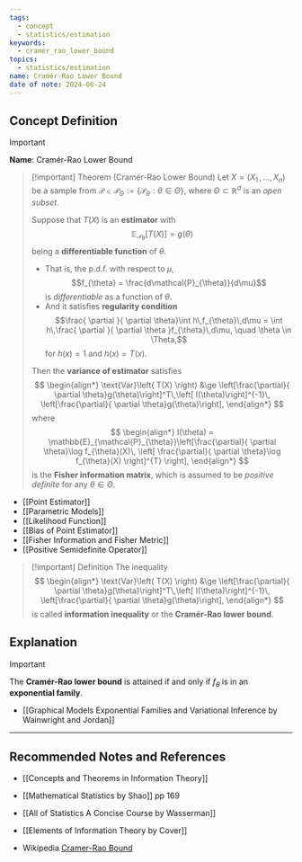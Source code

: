 ```yaml
---
tags:
  - concept
  - statistics/estimation
keywords:
  - cramer_rao_lower_bound
topics:
  - statistics/estimation
name: Cramér-Rao Lower Bound
date of note: 2024-06-24
---
```


## Concept Definition

>[!important]
>**Name**: Cramér-Rao Lower Bound

>[!important] Theorem (Cramér-Rao Lower Bound)
>Let $X = (X_{1} \,{,}\ldots{,}\,X_{n})$ be a sample from $\mathcal{P} \in \mathscr{P}_{\Theta} := \left\{ \mathcal{P}_{\theta}: \theta \in \Theta \right\}$, where $\Theta \subset \mathbb{R}^d$ is an *open subset*.
>
>Suppose that $T(X)$ is an **estimator** with $$ \mathbb{E}_{\mathcal{P}_{\theta}}\left[ T(X) \right] = g(\theta)$$ being a **differentiable function** of $\theta$. 
>
>- That is, the p.d.f. with respect to $\mu$, $$f_{\theta} = \frac{d\mathcal{P}_{\theta}}{d\mu}$$ is *differentiable* as a function of $\theta$. 
>- And it satisfies **regularity condition** $$\frac{ \partial  }{ \partial \theta}\int h\,f_{\theta}\,d\mu = \int h\,\frac{ \partial  }{ \partial \theta }f_{\theta}\,d\mu, \quad \theta \in \Theta,$$ for $h(x) = 1$ and $h(x)= T(x)$.
>
>Then the **variance of estimator** satisfies 
>$$
>\begin{align*}
> \text{Var}\left( T(X) \right) &\ge \left[\frac{\partial}{ \partial \theta}g(\theta)\right]^T\,\left[ I(\theta)\right]^{-1}\,  \left[\frac{\partial}{ \partial \theta}g(\theta)\right],
>\end{align*}
>$$
>where 
>$$
>\begin{align*}
> I(\theta) =  \mathbb{E}_{\mathcal{P}_{\theta}}\left[\frac{\partial}{ \partial \theta}\log f_{\theta}(X)\, \left[ \frac{\partial}{ \partial \theta}\log f_{\theta}(X) \right]^{T}  \right],
>\end{align*}
>$$
>is the **Fisher information matrix**, which is assumed to be *positive definite* for any $\theta\in \Theta.$

- [[Point Estimator]]
- [[Parametric Models]]
- [[Likelihood Function]]
- [[Bias of Point Estimator]]
- [[Fisher Information and Fisher Metric]]
- [[Positive Semidefinite Operator]]

>[!important] Definition
>The inequality
>$$
>\begin{align*}
> \text{Var}\left( T(X) \right) &\ge \left[\frac{\partial}{ \partial \theta}g(\theta)\right]^T\,\left[ I(\theta)\right]^{-1}\,  \left[\frac{\partial}{ \partial \theta}g(\theta)\right],
>\end{align*}
>$$
>is called **information inequality** or the **Cramér-Rao lower bound**. 


## Explanation

>[!important]
>The **Cramér-Rao lower bound** is attained if and only if $f_{\theta}$ is in an **exponential family**.


- [[Graphical Models Exponential Families and Variational Inference by Wainwright and Jordan]]



-----------
##  Recommended Notes and References




- [[Concepts and Theorems in Information Theory]]


- [[Mathematical Statistics by Shao]] pp 169
- [[All of Statistics A Concise Course by Wasserman]]
- [[Elements of Information Theory by Cover]]
- Wikipedia [Cramer-Rao Bound](https://en.wikipedia.org/wiki/Cram%C3%A9r%E2%80%93Rao_bound)
